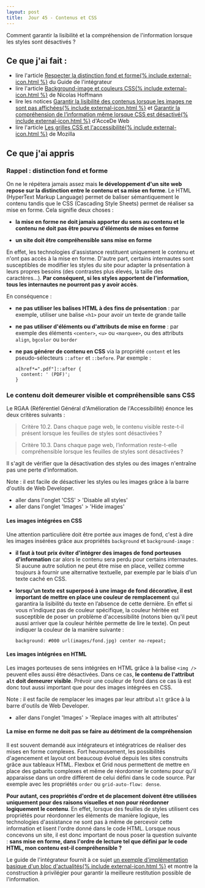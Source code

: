 ```yaml
---
layout: post
title:  Jour 45 - Contenus et CSS
---
```


Comment garantir la lisibilité et la compréhension de l'information lorsque les styles sont désactivés ?

## Ce que j'ai fait :
- lire l'article <a href="https://disic.github.io/guide-integrateur/8-distinction-fond-forme.html">Respecter la distinction fond et forme{% include external-icon.html %}</a> du Guide de l'intégrateur
- lire l'article <a href="https://www.nicolas-hoffmann.net/source/1447-Background-image-couleurs-CSS-accessibilite.html">Background-image et couleurs CSS{% include external-icon.html %}</a> de Nicolas Hoffmann
- lire les notices <a href="https://www.accede-web.com/notices/html-css-javascript/10-css/10-2-lisibilite-contenus-images-pas-affichees/">Garantir la lisibilité des contenus lorsque les images ne sont pas affichées{% include external-icon.html %}</a> et <a href="https://www.accede-web.com/notices/html-css-javascript/10-css/10-3-comprehension-information-css-desactive/">Garantir la compréhension de l’information même lorsque CSS est désactivé{% include external-icon.html %}</a> d'AcceDe Web
- lire l'article <a href="https://developer.mozilla.org/fr/docs/Web/CSS/CSS_Grid_Layout/Les_grilles_CSS_et_l_accessibilit%C3%A9">Les grilles CSS et l'accessibilité{% include external-icon.html %}</a> de Mozilla

## Ce que j'ai appris
### Rappel : distinction fond et forme
On ne le répétera jamais assez mais **le développement d'un site web repose sur la distinction entre le contenu et sa mise en forme**. Le HTML (HyperText Markup Language) permet de baliser sémantiquement le contenu tandis que le CSS (Cascading Style Sheets) permet de réaliser sa mise en forme. Cela signifie deux choses :
- **la mise en forme ne doit jamais apporter du sens au contenu et le contenu ne doit pas être pourvu d'éléments de mises en forme**

- **un site doit être compréhensible sans mise en forme**

En effet, les technologies d'assistance restituent uniquement le contenu et n'ont pas accès à la mise en forme. D'autre part, certains internautes sont susceptibles de modifier les styles du site pour adapter la présentation à leurs propres besoins (des contrastes plus élevés, la taille des caractères...). **Par conséquent, si les styles apportent de l'information, tous les internautes ne pourront pas y avoir accès**.

En conséquence :
- **ne pas utiliser les balises HTML à des fins de présentation** : par exemple, utiliser une balise `<h1>` pour avoir un texte de grande taille

- **ne pas utiliser d'éléments ou d'attributs de mise en forme** : par exemple des éléments `<center>`, `<u>` ou `<marquee>`, ou des attributs `align`, `bgcolor` ou `border`

- **ne pas générer de contenu en CSS** via la propriété `content` et les pseudo-sélecteurs `::after` et `::before`. Par exemple :

  ```
  a[href*=".pdf"]::after {
    content: ' (PDF)';
  }
  ```

### Le contenu doit demeurer visible et compréhensible sans CSS
Le RGAA (Référentiel Général d'Amélioration de l'Accessibilité) énonce les deux critères suivants :

> Critère 10.2. Dans chaque page web, le contenu visible reste-t-il présent lorsque les feuilles de styles sont désactivées ?

> Critère 10.3. Dans chaque page web, l’information reste-t-elle compréhensible lorsque les feuilles de styles sont désactivées ?

Il s'agit de vérifier que la désactivation des styles ou des images n'entraîne pas une perte d'information.

Note : il est facile de désactiver les styles ou les images grâce à la barre d'outils de Web Developer.
- aller dans l'onglet 'CSS' > '<span lang="en">Disable all styles</span>'
- aller dans l'onglet 'Images' > '<span lang="en">Hide images</span>'

#### Les images intégrées en CSS
Une attention particulière doit être portée aux images de fond, c'est à dire les images insérées grâce aux propriétés `background` et `background-image` :
- **il faut à tout prix éviter d'intégrer des images de fond porteuses d'information** car alors le contenu sera perdu pour certains internautes. Si aucune autre solution ne peut être mise en place, veillez comme toujours à fournir une alternative textuelle, par exemple par le biais d'un texte caché en CSS.

- **lorsqu'un texte est superposé à une image de fond décorative, il est important de mettre en place une couleur de remplacement** qui garantira la lisibilité du texte en l’absence de cette dernière. En effet si vous n'indiquez pas de couleur spécifique, la couleur héritée est susceptible de poser un problème d'accessibilité (notons bien qu'il peut aussi arriver que la couleur héritée permette de lire le texte). On peut indiquer la couleur de la manière suivante :

  ```
  background: #000 url(images/fond.jpg) center no-repeat;
  ```

#### Les images intégrées en HTML
Les images porteuses de sens intégrées en HTML grâce à la balise `<img />` peuvent elles aussi être désactivées. Dans ce cas, **le contenu de l'attribut `alt` doit demeurer visible**. Prévoir une couleur de fond dans ce cas là est donc tout aussi important que pour des images intégrées en CSS.

Note : il est facile de remplacer les images par leur attribut `alt` grâce à la barre d'outils de Web Developer.
- aller dans l'onglet 'Images' > '<span lang="en">Replace images with alt attributes</span>'

#### La mise en forme ne doit pas se faire au détriment de la compréhension
Il est souvent demandé aux intégrateurs et intégratrices de réaliser des mises en forme complexes. Fort heureusement, les possibilités d'agencement et layout ont beaucoup évolué depuis les sites construits grâce aux tableaux HTML. Flexbox et Grid nous permettent de mettre en place des gabarits complexes et même de réordonner le contenu pour qu'il apparaisse dans un ordre différent de celui défini dans le code source. Par exemple avec les propriétés `order` ou `grid-auto-flow: dense`.

**Pour autant, ces propriétés d'ordre et de placement doivent être utilisées uniquement pour des raisons visuelles et non pour réordonner logiquement le contenu**. En effet, lorsque des feuilles de styles utilisent ces propriétés pour réordonner les éléments de manière logique, les technologies d'assistance ne sont pas à même de percevoir cette information et lisent l'ordre donné dans le code HTML. Lorsque nous concevons un site, il est donc important de nous poser la question suivante : **sans mise en forme, dans l'ordre de lecture tel que défini par le code HTML, mon contenu est-il compréhensible ?**

Le guide de l'intégrateur fournit à ce sujet <a href="https://disic.github.io/guide-integrateur/8-distinction-fond-forme.html#comprehensiblesanscss">un exemple d'implémentation basique d'un bloc d'actualités{% include external-icon.html %}</a> et montre la construction à privilégier pour garantir la meilleure restitution possible de l'information.


